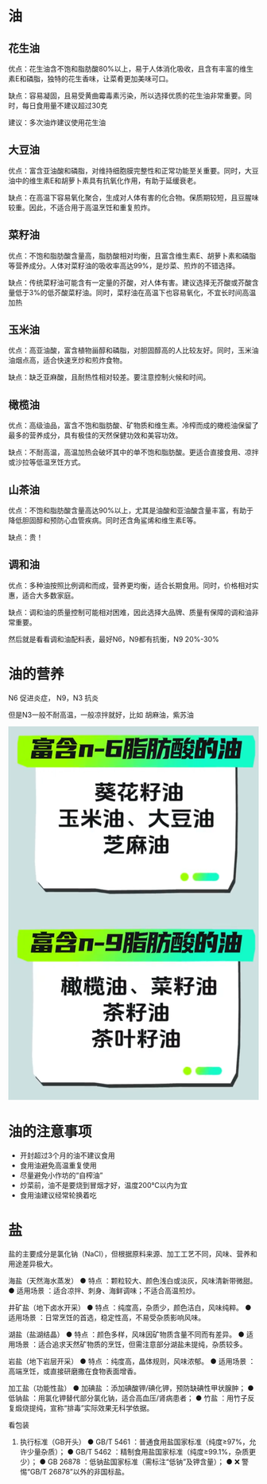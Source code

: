 # 油

## 花生油

优点：花生油含不饱和脂肪酸80%以上，易于人体消化吸收，且含有丰富的维生素E和磷脂，独特的花生香味，让菜肴更加美味可口。

缺点：容易凝固，且易受黄曲霉毒素污染，所以选择优质的花生油非常重要。同时，每日食用量不建议超过30克

建议：多次油炸建议使用花生油

## 大豆油

优点：富含亚油酸和磷脂，对维持细胞膜完整性和正常功能至关重要。同时，大豆油中的维生素E和胡萝卜素具有抗氧化作用，有助于延缓衰老。

缺点：在高温下容易氧化聚合，生成对人体有害的化合物。保质期较短，且豆腥味较重。因此，不适合用于高温烹饪和重复煎炸。

## 菜籽油

优点：不饱和脂肪酸含量高，脂肪酸相对均衡，且富含维生素E、胡萝卜素和磷脂等营养成分。人体对菜籽油的吸收率高达99%，是炒菜、煎炸的不错选择。

缺点：传统菜籽油可能含有一定量的芥酸，对人体有害。建议选择无芥酸或芥酸含量低于3%的低芥酸菜籽油。同时，菜籽油在高温下也容易氧化，不宜长时间高温加热

## 玉米油

优点：高亚油酸，富含植物甾醇和磷脂，对胆固醇高的人比较友好。同时，玉米油油烟点高，适合快速烹炒和煎炸食物。

缺点：缺乏亚麻酸，且耐热性相对较差。要注意控制火候和时间。

## 橄榄油

优点：高级油品，富含不饱和脂肪酸、矿物质和维生素。冷榨而成的橄榄油保留了最多的营养成分，具有极佳的天然保健功效和美容功效。

缺点：不耐高温，高温加热会破坏其中的单不饱和脂肪酸。更适合直接食用、凉拌或沙拉等低温烹饪方式。

## 山茶油

优点：不饱和脂肪酸含量高达90%以上，尤其是油酸和亚油酸含量丰富，有助于降低胆固醇和预防心血管疾病。同时还含角鲨烯和维生素E等。

缺点：贵！

## 调和油

优点：多种油按照比例调和而成，营养更均衡，适合长期食用。同时，价格相对实惠，适合大多数家庭。

缺点：调和油的质量控制可能相对困难，因此选择大品牌、质量有保障的调和油非常重要。

然后就是看看调和油配料表，最好N6，N9都有抗衡，N9 20%-30%

# 油的营养

N6 促进炎症， N9，N3 抗炎

但是N3一般不耐高温，一般凉拌就好，比如 胡麻油，紫苏油

![N6和N9](image-1.png)

# 油的注意事项

- 开封超过3个月的油不建议食用
- 食用油避免高温重复使用
- 尽量避免小作坊的“自榨油”
- 炒菜前，油不是要烧到冒烟才好，温度200℃以内为宜
- 食用油建议经常轮换着吃

# 盐

盐的主要成分是氯化钠（NaCl），但根据原料来源、加工工艺不同，风味、营养和用途差异极大。

海盐（天然海水蒸发）
● 特点 ：颗粒较大、颜色浅白或淡灰，风味清新带微甜。
● 适用场景 ：适合凉拌、刺身、海鲜调味；不适合高温煎炒。

井矿盐（地下卤水开采）
● 特点 ：纯度高，杂质少，颜色洁白，风味纯粹。
● 适用场景 ：日常烹饪的首选，稳定性高，不易受杂质影响风味。

湖盐（盐湖结晶）
● 特点 ：颜色多样，风味因矿物质含量不同而有差异。
● 适用场景 ：适合追求天然矿物质的烹饪，但需注意部分湖盐未提纯，杂质较多。

岩盐（地下岩层开采）
● 特点 ：纯度高，晶体规则，风味浓郁。
● 适用场景 ：高端烹饪，或直接研磨撒在食物表面增香。

加工盐（功能性盐）
● 加碘盐 ：添加碘酸钾/碘化钾，预防缺碘性甲状腺肿；
● 低钠盐 ：用氯化钾替代部分氯化钠，适合高血压/肾病患者；
● 竹盐 ：用竹子反复煅烧提纯，宣称“排毒”实际效果无科学依据。


看包装
1. 执行标准（GB开头）
● GB/T 5461 ：普通食用盐国家标准（纯度≥97%，允许少量杂质）；
● GB/T 5462 ：精制食用盐国家标准（纯度≥99.1%，杂质更少）；
● GB 26878 ：低钠盐国家标准（需标注“低钠”及钾含量）；
● ❌ 警惕“GB/T 26878”以外的非国标盐。